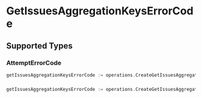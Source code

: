 # GetIssuesAggregationKeysErrorCode


## Supported Types

### AttemptErrorCode

```go
getIssuesAggregationKeysErrorCode := operations.CreateGetIssuesAggregationKeysErrorCodeAttemptErrorCode(shared.AttemptErrorCode{/* values here */})
```

### 

```go
getIssuesAggregationKeysErrorCode := operations.CreateGetIssuesAggregationKeysErrorCodeArrayOfAttemptErrorCode([]shared.AttemptErrorCode{/* values here */})
```

